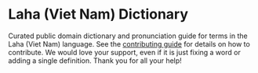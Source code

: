 
# Laha (Viet Nam) Dictionary

Curated public domain dictionary and pronunciation guide for terms in the Laha (Viet Nam) language. See the [contributing guide](https://github.com/drumworkteam/term/blob/make/.github/contributing.md) for details on how to contribute. We would love your support, even if it is just fixing a word or adding a single definition. Thank you for all your help!